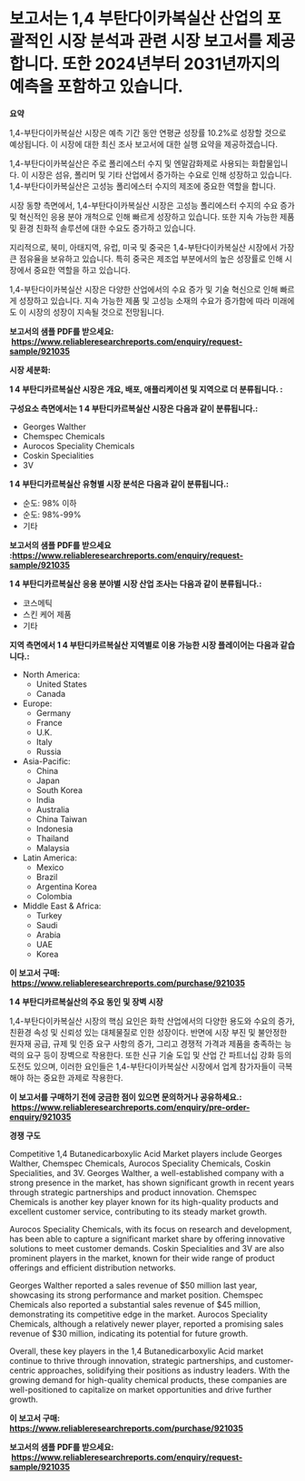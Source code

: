 <p><h1>보고서는 1,4 부탄다이카복실산 산업의 포괄적인 시장 분석과 관련 시장 보고서를 제공합니다. 또한 2024년부터 2031년까지의 예측을 포함하고 있습니다.</h1></p><p><strong>요약</strong></p>
<p><p>1,4-부탄다이카복실산 시장은 예측 기간 동안 연평균 성장률 10.2%로 성장할 것으로 예상됩니다. 이 시장에 대한 최신 조사 보고서에 대한 실행 요약을 제공하겠습니다.</p><p>1,4-부탄다이카복실산은 주로 폴리에스터 수지 및 엔말감화제로 사용되는 화합물입니다. 이 시장은 섬유, 폴리머 및 기타 산업에서 증가하는 수요로 인해 성장하고 있습니다. 1,4-부탄다이카복실산은 고성능 폴리에스터 수지의 제조에 중요한 역할을 합니다.</p><p>시장 동향 측면에서, 1,4-부탄다이카복실산 시장은 고성능 폴리에스터 수지의 수요 증가 및 혁신적인 응용 분야 개척으로 인해 빠르게 성장하고 있습니다. 또한 지속 가능한 제품 및 환경 친화적 솔루션에 대한 수요도 증가하고 있습니다.</p><p>지리적으로, 북미, 아태지역, 유럽, 미국 및 중국은 1,4-부탄다이카복실산 시장에서 가장 큰 점유율을 보유하고 있습니다. 특히 중국은 제조업 부분에서의 높은 성장률로 인해 시장에서 중요한 역할을 하고 있습니다.</p><p>1,4-부탄다이카복실산 시장은 다양한 산업에서의 수요 증가 및 기술 혁신으로 인해 빠르게 성장하고 있습니다. 지속 가능한 제품 및 고성능 소재의 수요가 증가함에 따라 미래에도 이 시장의 성장이 지속될 것으로 전망됩니다.</p></p>
<p><strong>보고서의 샘플 PDF를 받으세요: &nbsp;<a href="https://www.reliableresearchreports.com/enquiry/request-sample/921035">https://www.reliableresearchreports.com/enquiry/request-sample/921035</a></strong></p>
<p><strong>시장 세분화:</strong></p>
<p><strong> 1 4 부탄디카르복실산 시장은 개요, 배포, 애플리케이션 및 지역으로 더 분류됩니다. :</strong></p>
<p><strong>구성요소 측면에서는 1 4 부탄디카르복실산 시장은 다음과 같이 분류됩니다.:</strong></p>
<p><ul><li>Georges Walther</li><li>Chemspec Chemicals</li><li>Aurocos Speciality Chemicals</li><li>Coskin Specialities</li><li>3V</li></ul></p>
<p><strong> 1 4 부탄디카르복실산 유형별 시장 분석은 다음과 같이 분류됩니다.:</strong></p>
<p><ul><li>순도: 98% 이하</li><li>순도: 98%-99%</li><li>기타</li></ul></p>
<p><strong>보고서의 샘플 PDF를 받으세요 :<a href="https://www.reliableresearchreports.com/enquiry/request-sample/921035">https://www.reliableresearchreports.com/enquiry/request-sample/921035</a></strong></p>
<p><strong> 1 4 부탄디카르복실산 응용 분야별 시장 산업 조사는 다음과 같이 분류됩니다.:</strong></p>
<p><ul><li>코스메틱</li><li>스킨 케어 제품</li><li>기타</li></ul></p>
<p><strong>지역 측면에서 1 4 부탄디카르복실산 지역별로 이용 가능한 시장 플레이어는 다음과 같습니다.:</strong></p>
<p><ul>
    <li>
        North America:
        <ul>
            <li>United States</li>
            <li>Canada</li>
        </ul>
    </li>
    <li>
        Europe:
        <ul>
            <li>Germany</li>
            <li>France</li>
            <li>U.K.</li>
            <li>Italy</li>
            <li>Russia</li>
        </ul>
    </li>
    <li>
        Asia-Pacific:
        <ul>
            <li>China</li>
            <li>Japan</li>
            <li>South Korea</li>
            <li>India</li>
            <li>Australia</li>
            <li>China Taiwan</li>
            <li>Indonesia</li>
            <li>Thailand</li>
            <li>Malaysia</li>
        </ul>
    </li>
    <li>
        Latin America:
        <ul>
            <li>Mexico</li>
            <li>Brazil</li>
            <li>Argentina Korea</li>
            <li>Colombia</li>
        </ul>
    </li>
    <li>
        Middle East & Africa:
        <ul>
            <li>Turkey</li>
            <li>Saudi</li>
            <li>Arabia</li>
            <li>UAE</li>
            <li>Korea</li>
        </ul>
    </li>
    </ul></p>
<p><strong>이 보고서 구매: &nbsp;<a href="https://www.reliableresearchreports.com/purchase/921035">https://www.reliableresearchreports.com/purchase/921035</a></strong></p>
<p><strong>1 4 부탄디카르복실산의 주요 동인 및 장벽 시장</strong></p>
<p><p>1,4-부탄다이카복실산 시장의 핵심 요인은 화학 산업에서의 다양한 용도와 수요의 증가, 친환경 속성 및 신뢰성 있는 대체물질로 인한 성장이다. 반면에 시장 부진 및 불안정한 원자재 공급, 규제 및 인증 요구 사항의 증가, 그리고 경쟁적 가격과 제품을 충족하는 능력의 요구 등이 장벽으로 작용한다. 또한 신규 기술 도입 및 산업 간 파트너십 강화 등의 도전도 있으며, 이러한 요인들은 1,4-부탄다이카복실산 시장에서 업계 참가자들이 극복해야 하는 중요한 과제로 작용한다.</p></p>
<p><strong>이 보고서를 구매하기 전에 궁금한 점이 있으면 문의하거나 공유하세요.: &nbsp;<a href="https://www.reliableresearchreports.com/enquiry/pre-order-enquiry/921035">https://www.reliableresearchreports.com/enquiry/pre-order-enquiry/921035</a></strong></p>
<p><strong>경쟁 구도</strong></p>
<p><p>Competitive 1,4 Butanedicarboxylic Acid Market players include Georges Walther, Chemspec Chemicals, Aurocos Speciality Chemicals, Coskin Specialities, and 3V. Georges Walther, a well-established company with a strong presence in the market, has shown significant growth in recent years through strategic partnerships and product innovation. Chemspec Chemicals is another key player known for its high-quality products and excellent customer service, contributing to its steady market growth.</p><p>Aurocos Speciality Chemicals, with its focus on research and development, has been able to capture a significant market share by offering innovative solutions to meet customer demands. Coskin Specialities and 3V are also prominent players in the market, known for their wide range of product offerings and efficient distribution networks.</p><p>Georges Walther reported a sales revenue of $50 million last year, showcasing its strong performance and market position. Chemspec Chemicals also reported a substantial sales revenue of $45 million, demonstrating its competitive edge in the market. Aurocos Speciality Chemicals, although a relatively newer player, reported a promising sales revenue of $30 million, indicating its potential for future growth.</p><p>Overall, these key players in the 1,4 Butanedicarboxylic Acid market continue to thrive through innovation, strategic partnerships, and customer-centric approaches, solidifying their positions as industry leaders. With the growing demand for high-quality chemical products, these companies are well-positioned to capitalize on market opportunities and drive further growth.</p></p>
<p><strong>이 보고서 구매: &nbsp; <a href="https://www.reliableresearchreports.com/purchase/921035">https://www.reliableresearchreports.com/purchase/921035</a></strong></p>
<p><strong>보고서의 샘플 PDF를 받으세요: &nbsp;<a href="https://www.reliableresearchreports.com/enquiry/request-sample/921035">https://www.reliableresearchreports.com/enquiry/request-sample/921035</a></strong><strong></strong></p>
<p>&nbsp;</p>
